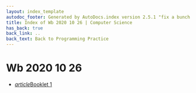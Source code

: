 ```yaml
---
layout: index_template
autodoc_footer: Generated by AutoDocs.index version 2.5.1 "fix a bunch of bugs" ⓒ Starwort, 2020
title: Index of Wb 2020 10 26 | Computer Science
has_back: true
back_link: ..
back_text: Back to Programming Practice
---
```


# **Wb 2020 10 26**

- <a href='./booklet_1.md'><i title='MD file' class="material-icons">article</i>Booklet 1</a>
